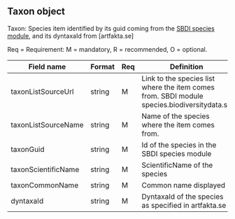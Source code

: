 ## Taxon object

Taxon: Species item identified by its guid coming from the [SBDI species module](species.biodiversitydata.se), and its dyntaxaId from [artfakta.se]

Req = Requirement: M = mandatory, R = recommended, O = optional.

| Field name | Format | Req | Definition | Example | Reference |
| ---------- | ------ | --- | ---------- | ------- | --------- |
| taxonListSourceUrl | string | M | Link to the species list where the item comes from. SBDI module species.biodiversitydata.se  | https://collections.biodiversitydata.se/public/show/7ddf754f-d193-4cc9-b351-99906754a03b | [Species API](https://species.biodiversitydata.se/ws/openapi#/Search)
| taxonListSourceName | string | M | Name of the species where the item comes from. | "GBIF Backbone Taxonomy" |
| taxonGuid | string | M | Id of the species in the SBDI species module | 2481831 |
| taxonScientificName | string | M | ScientificName of the species | Gallinago media |
| taxonCommonName | string | M | Common name displayed | Great snipe |
| dyntaxaId | string | M | DyntaxaId of the species as specified in artfakta.se | 100061 |
